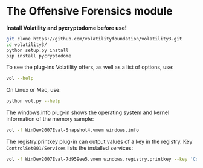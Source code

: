 # The Offensive Forensics module
**Install Volatility and pycryptodome before use!**
```bash
git clone https://github.com/volatilityfoundation/volatility3.git
cd volatility3/
python setup.py install
pip install pycryptodome
```
To see the plug-ins Volatility offers, as well as a list of options, use:
```bash
vol --help
```
On Linux or Mac, use:
```bash
python vol.py --help
```
The windows.info plug-in shows the operating system and kernel information of the memory sample:
```bash
vol -f WinDev2007Eval-Snapshot4.vmem windows.info
```
The registry.printkey plug-in can output values of a key in the registry. Key `ControlSet001/Services` lists the installed services:
```bash
vol -f WinDev2007Eval-7d959ee5.vmem windows.registry.printkey --key 'ControlSet001/Services'
```
